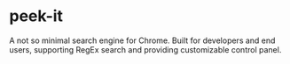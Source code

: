 # peek-it
A not so minimal search engine for Chrome. Built for developers and end users, supporting RegEx search and providing customizable control panel.
